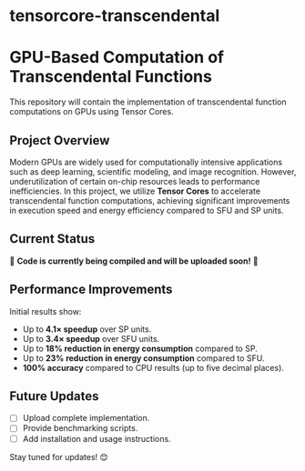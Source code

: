 # tensorcore-transcendental
# GPU-Based Computation of Transcendental Functions

This repository will contain the implementation of transcendental function computations on GPUs using Tensor Cores.

## Project Overview

Modern GPUs are widely used for computationally intensive applications such as deep learning, scientific modeling, and image recognition. However, underutilization of certain on-chip resources leads to performance inefficiencies. In this project, we utilize **Tensor Cores** to accelerate transcendental function computations, achieving significant improvements in execution speed and energy efficiency compared to SFU and SP units.

## Current Status

🚧 **Code is currently being compiled and will be uploaded soon!** 🚧

## Performance Improvements

Initial results show:
- Up to **4.1× speedup** over SP units.
- Up to **3.4× speedup** over SFU units.
- Up to **18% reduction in energy consumption** compared to SP.
- Up to **23% reduction in energy consumption** compared to SFU.
- **100% accuracy** compared to CPU results (up to five decimal places).

## Future Updates

- [ ] Upload complete implementation.
- [ ] Provide benchmarking scripts.
- [ ] Add installation and usage instructions.

Stay tuned for updates! 😊
